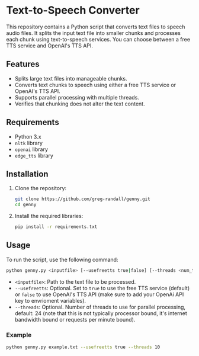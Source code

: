 # Text-to-Speech Converter

This repository contains a Python script that converts text files to speech audio files. It splits the input text file into smaller chunks and processes each chunk using text-to-speech services. You can choose between a free TTS service and OpenAI's TTS API.

## Features

- Splits large text files into manageable chunks.
- Converts text chunks to speech using either a free TTS service or OpenAI's TTS API.
- Supports parallel processing with multiple threads.
- Verifies that chunking does not alter the text content.

## Requirements

- Python 3.x
- `nltk` library
- `openai` library
- `edge_tts` library

## Installation

1. Clone the repository:
   ```bash
   git clone https://github.com/greg-randall/genny.git
   cd genny
   ```

2. Install the required libraries:
   ```bash
   pip install -r requirements.txt
   ```

## Usage

To run the script, use the following command:
```bash
python genny.py <inputfile> [--usefreetts true|false] [--threads <num_threads>]
```

- `<inputfile>`: Path to the text file to be processed.
- `--usefreetts`: Optional. Set to `true` to use the free TTS service (default) or `false` to use OpenAI's TTS API (make sure to add your OpenAi API key to envrioment variables).
- `--threads`: Optional. Number of threads to use for parallel processing, default: 24 (note that this is not typically processor bound, it's internet bandwidth bound or requests per minute bound).

### Example

```bash
python genny.py example.txt --usefreetts true --threads 10
```